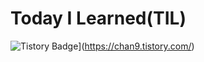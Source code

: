 # Today I Learned(TIL)
![Tistory Badge](https://img.shields.io/badge/-tech%20blog-important)](https://chan9.tistory.com/)  
